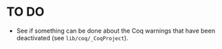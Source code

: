 # TO DO

* See if something can be done about the Coq warnings that have been
  deactivated (see `lib/coq/_CoqProject`).
